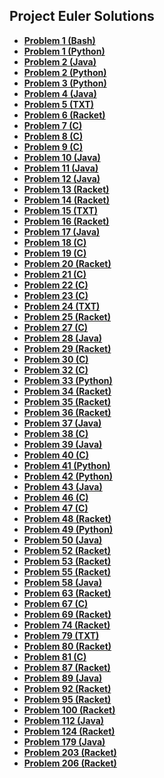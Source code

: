 ## Project Euler Solutions

- **[Problem 1 (Bash)](Solutions/Problem1.sh)**
- **[Problem 1 (Python)](Solutions/Problem1.py)**
- **[Problem 2 (Java)](Solutions/Problem2.java)**
- **[Problem 2 (Python)](Solutions/Problem2.py)**
- **[Problem 3 (Python)](Solutions/Problem3.py)**
- **[Problem 4 (Java)](Solutions/Problem4.java)**
- **[Problem 5 (TXT)](Solutions/Problem5.txt)**
- **[Problem 6 (Racket)](Solutions/Problem6.rkt)**
- **[Problem 7 (C)](Solutions/Problem7.c)**
- **[Problem 8 (C)](Solutions/Problem8.c)**
- **[Problem 9 (C)](Solutions/Problem9.c)**
- **[Problem 10 (Java)](Solutions/Problem10.java)**
- **[Problem 11 (Java)](Solutions/Problem11.java)**
- **[Problem 12 (Java)](Solutions/Problem12.java)**
- **[Problem 13 (Racket)](Solutions/Problem13.rkt)**
- **[Problem 14 (Racket)](Solutions/Problem14.rkt)**
- **[Problem 15 (TXT)](Solutions/Problem15.txt)**
- **[Problem 16 (Racket)](Solutions/Problem16.rkt)**
- **[Problem 17 (Java)](Solutions/Problem17.java)**
- **[Problem 18 (C)](Solutions/Problem18.c)**
- **[Problem 19 (C)](Solutions/Problem19.c)**
- **[Problem 20 (Racket)](Solutions/Problem20.rkt)**
- **[Problem 21 (C)](Solutions/Problem21.c)**
- **[Problem 22 (C)](Solutions/Problem22.c)**
- **[Problem 23 (C)](Solutions/Problem23.c)**
- **[Problem 24 (TXT)](Solutions/Problem24.txt)**
- **[Problem 25 (Racket)](Solutions/Problem25.rkt)**
- **[Problem 27 (C)](Solutions/Problem27.c)**
- **[Problem 28 (Java)](Solutions/Problem28.java)**
- **[Problem 29 (Racket)](Solutions/Problem29.rkt)**
- **[Problem 30 (C)](Solutions/Problem30.c)**
- **[Problem 32 (C)](Solutions/Problem32.c)**
- **[Problem 33 (Python)](Solutions/Problem33.py)**
- **[Problem 34 (Racket)](Solutions/Problem34.rkt)**
- **[Problem 35 (Racket)](Solutions/Problem35.rkt)**
- **[Problem 36 (Racket)](Solutions/Problem36.rkt)**
- **[Problem 37 (Java)](Solutions/Problem37.java)**
- **[Problem 38 (C)](Solutions/Problem38.c)**
- **[Problem 39 (Java)](Solutions/Problem39.java)**
- **[Problem 40 (C)](Solutions/Problem40.c)**
- **[Problem 41 (Python)](Solutions/Problem41.py)**
- **[Problem 42 (Python)](Solutions/Problem42.py)**
- **[Problem 43 (Java)](Solutions/Problem43.java)**
- **[Problem 46 (C)](Solutions/Problem46.c)**
- **[Problem 47 (C)](Solutions/Problem47.c)**
- **[Problem 48 (Racket)](Solutions/Problem48.rkt)**
- **[Problem 49 (Python)](Solutions/Problem49.py)**
- **[Problem 50 (Java)](Solutions/Problem50.java)**
- **[Problem 52 (Racket)](Solutions/Problem52.rkt)**
- **[Problem 53 (Racket)](Solutions/Problem53.rkt)**
- **[Problem 55 (Racket)](Solutions/Problem55.rkt)**
- **[Problem 58 (Java)](Solutions/Problem58.java)**
- **[Problem 63 (Racket)](Solutions/Problem63.rkt)**
- **[Problem 67 (C)](Solutions/Problem67.c)**
- **[Problem 69 (Racket)](Solutions/Problem69.rkt)**
- **[Problem 74 (Racket)](Solutions/Problem74.rkt)**
- **[Problem 79 (TXT)](Solutions/Problem79.txt)**
- **[Problem 80 (Racket)](Solutions/Problem80.rkt)**
- **[Problem 81 (C)](Solutions/Problem81.c)**
- **[Problem 87 (Racket)](Solutions/Problem87.rkt)**
- **[Problem 89 (Java)](Solutions/Problem89.java)**
- **[Problem 92 (Racket)](Solutions/Problem92.rkt)**
- **[Problem 95 (Racket)](Solutions/Problem95.rkt)**
- **[Problem 100 (Racket)](Solutions/Problem100.rkt)**
- **[Problem 112 (Java)](Solutions/Problem112.java)**
- **[Problem 124 (Racket)](Solutions/Problem124.rkt)**
- **[Problem 179 (Java)](Solutions/Problem179.java)**
- **[Problem 203 (Racket)](Solutions/Problem203.rkt)**
- **[Problem 206 (Racket)](Solutions/Problem206.rkt)**
